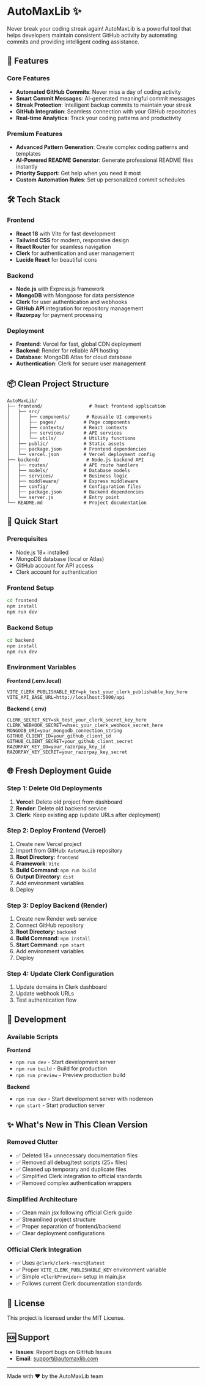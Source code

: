 # AutoMaxLib ✨

Never break your coding streak again! AutoMaxLib is a powerful tool that helps developers maintain consistent GitHub activity by automating commits and providing intelligent coding assistance.

## 🚀 Features

### Core Features
- **Automated GitHub Commits**: Never miss a day of coding activity
- **Smart Commit Messages**: AI-generated meaningful commit messages
- **Streak Protection**: Intelligent backup commits to maintain your streak
- **GitHub Integration**: Seamless connection with your GitHub repositories
- **Real-time Analytics**: Track your coding patterns and productivity

### Premium Features
- **Advanced Pattern Generation**: Create complex coding patterns and templates
- **AI-Powered README Generator**: Generate professional README files instantly
- **Priority Support**: Get help when you need it most
- **Custom Automation Rules**: Set up personalized commit schedules

## 🛠️ Tech Stack

### Frontend
- **React 18** with Vite for fast development
- **Tailwind CSS** for modern, responsive design
- **React Router** for seamless navigation
- **Clerk** for authentication and user management
- **Lucide React** for beautiful icons

### Backend
- **Node.js** with Express.js framework
- **MongoDB** with Mongoose for data persistence
- **Clerk** for user authentication and webhooks
- **GitHub API** integration for repository management
- **Razorpay** for payment processing

### Deployment
- **Frontend**: Vercel for fast, global CDN deployment
- **Backend**: Render for reliable API hosting
- **Database**: MongoDB Atlas for cloud database
- **Authentication**: Clerk for secure user management

## 📦 Clean Project Structure

```
AutoMaxLib/
├── frontend/                 # React frontend application
│   ├── src/
│   │   ├── components/      # Reusable UI components
│   │   ├── pages/          # Page components
│   │   ├── contexts/       # React contexts
│   │   ├── services/       # API services
│   │   └── utils/          # Utility functions
│   ├── public/             # Static assets
│   ├── package.json        # Frontend dependencies
│   └── vercel.json         # Vercel deployment config
├── backend/                 # Node.js backend API
│   ├── routes/             # API route handlers
│   ├── models/             # Database models
│   ├── services/           # Business logic
│   ├── middleware/         # Express middleware
│   ├── config/             # Configuration files
│   ├── package.json        # Backend dependencies
│   └── server.js           # Entry point
└── README.md               # Project documentation
```

## 🚀 Quick Start

### Prerequisites
- Node.js 18+ installed
- MongoDB database (local or Atlas)
- GitHub account for API access
- Clerk account for authentication

### Frontend Setup
```bash
cd frontend
npm install
npm run dev
```

### Backend Setup
```bash
cd backend
npm install
npm run dev
```

### Environment Variables

**Frontend (.env.local)**
```env
VITE_CLERK_PUBLISHABLE_KEY=pk_test_your_clerk_publishable_key_here
VITE_API_BASE_URL=http://localhost:5000/api
```

**Backend (.env)**
```env
CLERK_SECRET_KEY=sk_test_your_clerk_secret_key_here
CLERK_WEBHOOK_SECRET=whsec_your_clerk_webhook_secret_here
MONGODB_URI=your_mongodb_connection_string
GITHUB_CLIENT_ID=your_github_client_id
GITHUB_CLIENT_SECRET=your_github_client_secret
RAZORPAY_KEY_ID=your_razorpay_key_id
RAZORPAY_KEY_SECRET=your_razorpay_key_secret
```

## 🌐 Fresh Deployment Guide

### Step 1: Delete Old Deployments
1. **Vercel**: Delete old project from dashboard
2. **Render**: Delete old backend service
3. **Clerk**: Keep existing app (update URLs after deployment)

### Step 2: Deploy Frontend (Vercel)
1. Create new Vercel project
2. Import from GitHub: `AutoMaxLib` repository
3. **Root Directory**: `frontend`
4. **Framework**: `Vite`
5. **Build Command**: `npm run build`
6. **Output Directory**: `dist`
7. Add environment variables
8. Deploy

### Step 3: Deploy Backend (Render)
1. Create new Render web service
2. Connect GitHub repository
3. **Root Directory**: `backend`
4. **Build Command**: `npm install`
5. **Start Command**: `npm start`
6. Add environment variables
7. Deploy

### Step 4: Update Clerk Configuration
1. Update domains in Clerk dashboard
2. Update webhook URLs
3. Test authentication flow

## 🔧 Development

### Available Scripts

**Frontend**
- `npm run dev` - Start development server
- `npm run build` - Build for production
- `npm run preview` - Preview production build

**Backend**
- `npm run dev` - Start development server with nodemon
- `npm start` - Start production server

## ✨ What's New in This Clean Version

### Removed Clutter
- ✅ Deleted 18+ unnecessary documentation files
- ✅ Removed all debug/test scripts (25+ files)
- ✅ Cleaned up temporary and duplicate files
- ✅ Simplified Clerk integration to official standards
- ✅ Removed complex authentication wrappers

### Simplified Architecture
- ✅ Clean main.jsx following official Clerk guide
- ✅ Streamlined project structure
- ✅ Proper separation of frontend/backend
- ✅ Clear deployment configurations

### Official Clerk Integration
- ✅ Uses `@clerk/clerk-react@latest`
- ✅ Proper `VITE_CLERK_PUBLISHABLE_KEY` environment variable
- ✅ Simple `<ClerkProvider>` setup in main.jsx
- ✅ Follows current Clerk documentation standards

## 📄 License

This project is licensed under the MIT License.

## 🆘 Support

- **Issues**: Report bugs on GitHub Issues
- **Email**: support@automaxlib.com

---

Made with ❤️ by the AutoMaxLib team
